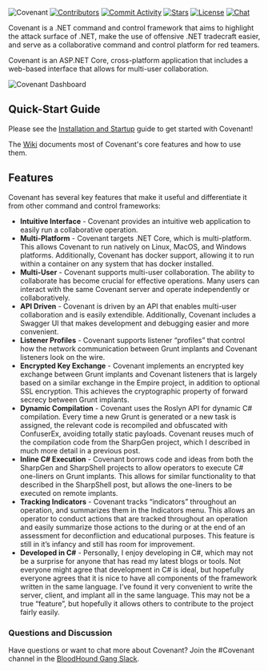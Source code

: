 ![Covenant](https/raw.githubusercontent.com/wiki/cobbr/Covenant/covenant.png)
[![Contributors](https/img.shields.io/github/contributors/cobbr/Covenant)](https/github.com/cobbr/Covenant/graphs/contributors)
[![Commit Activity](https/img.shields.io/github/commit-activity/w/cobbr/covenant)](https/github.com/cobbr/Covenant/graphs/commit-activity)
[![Stars](https/img.shields.io/github/stars/cobbr/Covenant)](https/github.com/cobbr/Covenant/stargazers)
[![License](https/img.shields.io/github/license/cobbr/Covenant)](https/github.com/cobbr/Covenant/blob/master/LICENSE)
[![Chat](https/img.shields.io/badge/chat-%23covenant-red)](https/bloodhoundgang.herokuapp.com/)

Covenant is a .NET command and control framework that aims to highlight the attack surface of .NET, make the use of offensive .NET tradecraft easier, and serve as a collaborative command and control platform for red teamers.

Covenant is an ASP.NET Core, cross-platform application that includes a web-based interface that allows for multi-user collaboration.

![Covenant Dashboard](https/github.com/cobbr/Covenant/wiki/images/covenant-gui-dashboard.png)

## Quick-Start Guide

Please see the [Installation and Startup](https/github.com/cobbr/Covenant/wiki/Installation-And-Startup) guide to get started with Covenant!

The [Wiki](https/github.com/cobbr/Covenant/wiki) documents most of Covenant's core features and how to use them.

## Features

Covenant has several key features that make it useful and differentiate it from other command and control frameworks:

* **Intuitive Interface** - Covenant provides an intuitive web application to easily run a collaborative operation.
* **Multi-Platform** - Covenant targets .NET Core, which is multi-platform. This allows Covenant to run natively on Linux, MacOS, and Windows platforms. Additionally, Covenant has docker support, allowing it to run within a container on any system that has docker installed.
* **Multi-User** - Covenant supports multi-user collaboration. The ability to collaborate has become crucial for effective operations. Many users can interact with the same Covenant server and operate independently or collaboratively.
* **API Driven** - Covenant is driven by an API that enables multi-user collaboration and is easily extendible. Additionally, Covenant includes a Swagger UI that makes development and debugging easier and more convenient.
* **Listener Profiles** - Covenant supports listener “profiles” that control how the network communication between Grunt implants and Covenant listeners look on the wire.
* **Encrypted Key Exchange** - Covenant implements an encrypted key exchange between Grunt implants and Covenant listeners that is largely based on a similar exchange in the Empire project, in addition to optional SSL encryption. This achieves the cryptographic property of forward secrecy between Grunt implants.
* **Dynamic Compilation** - Covenant uses the Roslyn API for dynamic C# compilation. Every time a new Grunt is generated or a new task is assigned, the relevant code is recompiled and obfuscated with ConfuserEx, avoiding totally static payloads. Covenant reuses much of the compilation code from the SharpGen project, which I described in much more detail in a previous post.
* **Inline C# Execution** - Covenant borrows code and ideas from both the SharpGen and SharpShell projects to allow operators to execute C# one-liners on Grunt implants. This allows for similar functionality to that described in the SharpShell post, but allows the one-liners to be executed on remote implants.
* **Tracking Indicators** - Covenant tracks “indicators” throughout an operation, and summarizes them in the Indicators menu. This allows an operator to conduct actions that are tracked throughout an operation and easily summarize those actions to the during or at the end of an assessment for deconfliction and educational purposes. This feature is still in it’s infancy and still has room for improvement.
* **Developed in C#** - Personally, I enjoy developing in C#, which may not be a surprise for anyone that has read my latest blogs or tools. Not everyone might agree that development in C# is ideal, but hopefully everyone agrees that it is nice to have all components of the framework written in the same language. I’ve found it very convenient to write the server, client, and implant all in the same language. This may not be a true “feature”, but hopefully it allows others to contribute to the project fairly easily.

### Questions and Discussion

Have questions or want to chat more about Covenant? Join the #Covenant channel in the [BloodHound Gang Slack](https/bloodhoundgang.herokuapp.com/).
